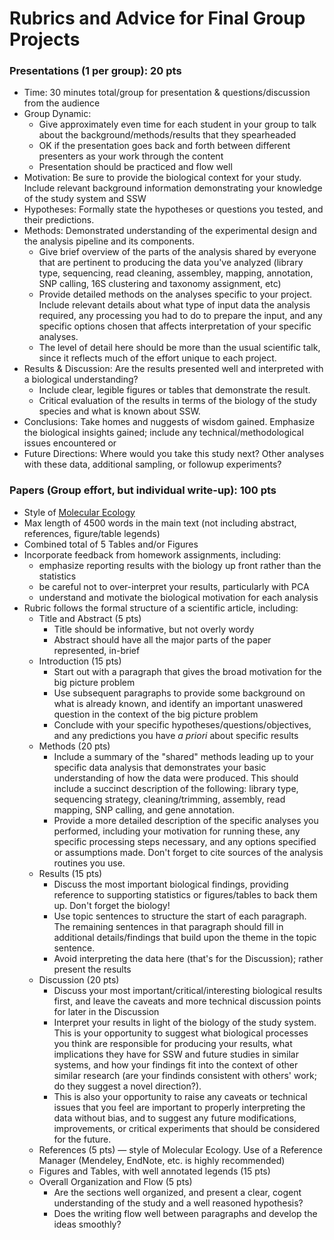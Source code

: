 # Rubrics and Advice for Final Group Projects



### Presentations (1 per group): 20 pts

* Time: 30 minutes total/group for presentation & questions/discussion from the audience
* Group Dynamic: 
  * Give approximately even time for each student in your group to talk about the background/methods/results that they spearheaded
  * OK if the presentation goes back and forth between different presenters as your work through the content
  * Presentation should be practiced and flow well
* Motivation: Be sure to provide the biological context for your study. Include relevant background information demonstrating your knowledge of the study system and SSW
* Hypotheses: Formally state the hypotheses or questions you tested, and their predictions.
* Methods: Demonstrated understanding of the experimental design and the analysis pipeline and its components. 
  * Give brief overview of the parts of the analysis shared by everyone that are pertinent to producing the data you've analyzed (library type, sequencing, read cleaning, assembley, mapping, annotation, SNP calling, 16S clustering and taxonomy assignment, etc)
  * Provide detailed methods on the analyses specific to your project. Include relevant details about what type of input data the analysis required, any processing you had to do to prepare the input, and any specific options chosen that affects interpretation of your specific analyses. 
  * The level of detail here should be more than the usual scientific talk, since it reflects much of the effort unique to each project.
* Results & Discussion: Are the results presented well and interpreted with a biological understanding? 
  * Include clear, legible figures or tables that demonstrate the result. 
  * Critical evaluation of the results in terms of the biology of the study species and what is known about SSW. 
* Conclusions: Take homes and nuggests of wisdom gained. Emphasize the biological insights gained;  include any technical/methodological issues encountered or 
* Future Directions: Where would you take this study next? Other analyses with these data, additional sampling, or followup experiments?



### Papers (Group effort, but individual write-up): 100 pts

* Style of [Molecular Ecology](http://onlinelibrary.wiley.com/journal/10.1111/%28ISSN%291365-294X/homepage/ForAuthors.html) 
* Max length of 4500 words in the main text (not including abstract, references, figure/table legends)
* Combined total of 5 Tables and/or Figures
* Incorporate feedback from homework assignments, including:
  * emphasize reporting results with the biology up front rather than the statistics
  * be careful not to over-interpret your results, particularly with PCA
  * understand and motivate the biological motivation for each analysis
* Rubric follows the formal structure of a scientific article, including:
  * Title and Abstract (5 pts)
    * Title should be informative, but not overly wordy
    * Abstract should have all the major parts of the paper represented, in-brief
  * Introduction (15 pts)
    * Start out with a paragraph that gives the broad motivation for the big picture problem 
    * Use subsequent paragraphs to provide some background on what is already known, and identify an important unaswered question in the context of the big picture problem
    * Conclude with your specific hypotheses/questions/objectives, and any predictions you have *a priori* about specific results
  * Methods (20 pts)
    * Include a summary of the "shared" methods leading up to your specific data analysis that demonstrates your basic understanding of how the data were produced. This should include a succinct description of the following: library type, sequencing strategy, cleaning/trimming, assembly, read mapping, SNP calling, and gene annotation.
    * Provide a more detailed description of the specific analyses you performed, including your motivation for running these, any specific processing steps necessary, and any options specified or assumptions made. Don't forget to cite sources of the analysis routines you use.
  * Results (15 pts)
    * Discuss the most important biological findings, providing reference to supporting statistics or figures/tables to back them up. Don't forget the biology!
    * Use topic sentences to structure the start of each paragraph. The remaining sentences in that paragraph should fill in additional details/findings that build upon the theme in the topic sentence.
    * Avoid interpreting the data here (that's for the Discussion); rather present the results
  * Discussion (20 pts)
    * Discuss your most important/critical/interesting biological results first, and leave the caveats and more technical discussion points for later in the Discussion
    * Interpret your results in light of the biology of the study system. This is your opportunity to suggest what biological processes you think are responsible for producing your results, what implications they have for SSW and future studies in similar systems, and how your findings fit into the context of other similar research (are your findinds consistent with others' work; do they suggest a novel direction?).
    * This is also your opportunity to raise any caveats or technical issues that you feel are important to properly interpreting the data without bias, and to suggest any future modifications, improvements, or critical experiments that should be considered for the future.
  * References (5 pts) — style of Molecular Ecology. Use of a Reference Manager (Mendeley, EndNote, etc. is highly recommended)
  * Figures and Tables, with well annotated legends (15 pts)
  * Overall Organization and Flow (5 pts)
    * Are the sections well organized, and present a clear, cogent understanding of the study and a well reasoned hypothesis?
    * Does the writing flow well between paragraphs and develop the ideas smoothly? 



